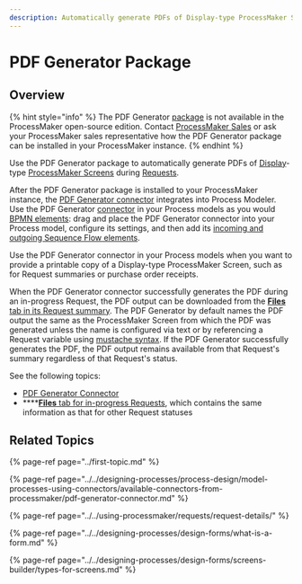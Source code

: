 ```yaml
---
description: Automatically generate PDFs of Display-type ProcessMaker Screens in a Process.
---
```


# PDF Generator Package

## Overview

{% hint style="info" %}
The PDF Generator [package](../first-topic.md) is not available in the ProcessMaker open-source edition. Contact [ProcessMaker Sales](https://www.processmaker.com/contact/) or ask your ProcessMaker sales representative how the PDF Generator package can be installed in your ProcessMaker instance.
{% endhint %}

Use the PDF Generator package to automatically generate PDFs of [Display](../../designing-processes/design-forms/screens-builder/types-for-screens.md#display)-type [ProcessMaker Screens](../../designing-processes/design-forms/what-is-a-form.md) during [Requests](../../using-processmaker/requests/what-is-a-request.md).

After the PDF Generator package is installed to your ProcessMaker instance, the [PDF Generator connector](../../designing-processes/process-design/model-processes-using-connectors/available-connectors-from-processmaker/pdf-generator-connector.md) integrates into Process Modeler. Use the PDF Generator [connector](../../designing-processes/process-design/model-processes-using-connectors/what-is-a-connector.md) in your Process models as you would [BPMN elements](../../designing-processes/process-design/model-your-process/): drag and place the PDF Generator connector into your Process model, configure its settings, and then add its [incoming and outgoing Sequence Flow elements](../../designing-processes/process-design/model-your-process/the-quick-toolbar.md).

Use the PDF Generator connector in your Process models when you want to provide a printable copy of a Display-type ProcessMaker Screen, such as for Request summaries or purchase order receipts.

When the PDF Generator connector successfully generates the PDF during an in-progress Request, the PDF output can be downloaded from the [**Files** tab in its Request summary](../../using-processmaker/requests/request-details/summary-for-in-progress-requests.md#files-associated-with-the-request). The PDF Generator by default names the PDF output the same as the ProcessMaker Screen from which the PDF was generated unless the name is configured via text or by referencing a Request variable using [mustache syntax](https://mustache.github.io/mustache.5.html). If the PDF Generator successfully generates the PDF, the PDF output remains available from that Request's summary regardless of that Request's status.

See the following topics:

* [PDF Generator Connector](../../designing-processes/process-design/model-processes-using-connectors/available-connectors-from-processmaker/pdf-generator-connector.md)
* \*\*\*\*[**Files** tab for in-progress Requests](../../using-processmaker/requests/request-details/summary-for-in-progress-requests.md#files-associated-with-the-request), which contains the same information as that for other Request statuses

## Related Topics

{% page-ref page="../first-topic.md" %}

{% page-ref page="../../designing-processes/process-design/model-processes-using-connectors/available-connectors-from-processmaker/pdf-generator-connector.md" %}

{% page-ref page="../../using-processmaker/requests/request-details/" %}

{% page-ref page="../../designing-processes/design-forms/what-is-a-form.md" %}

{% page-ref page="../../designing-processes/design-forms/screens-builder/types-for-screens.md" %}

